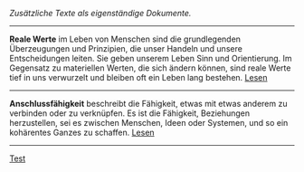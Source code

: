 *Zusätzliche Texte als eigenständige Dokumente.*
   
   

----

**Reale Werte** im Leben von Menschen sind die grundlegenden Überzeugungen und Prinzipien, die unser Handeln und unsere Entscheidungen leiten. Sie geben unserem Leben Sinn und Orientierung. Im Gegensatz zu materiellen Werten, die sich ändern können, sind reale Werte tief in uns verwurzelt und bleiben oft ein Leben lang bestehen. [Lesen](./was-sind-reale-werte-2024/)

----

**Anschlussfähigkeit** beschreibt die Fähigkeit, etwas mit etwas anderem zu verbinden oder zu verknüpfen. Es ist die Fähigkeit, Beziehungen herzustellen, sei es zwischen Menschen, Ideen oder Systemen, und so ein kohärentes Ganzes zu schaffen. [Lesen](./anschluss-und-anschlussfaehigkeit/)

----

[Test](./test/)
